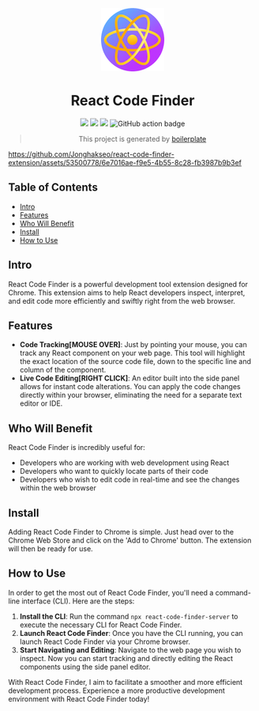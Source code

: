 <div align="center">
<img src="public/icon-128.png" alt="logo"/>
<h1> React Code Finder</h1>

![](https://img.shields.io/badge/React-61DAFB?style=flat-square&logo=react&logoColor=black)
![](https://img.shields.io/badge/Typescript-3178C6?style=flat-square&logo=typescript&logoColor=white)
![](https://badges.aleen42.com/src/vitejs.svg)
![GitHub action badge](https://github.com/Jonghakseo/react-code-finder-extension/actions/workflows/build-zip.yml/badge.svg)


> This project is generated by [boilerplate](https://github.com/Jonghakseo/chrome-extension-boilerplate-react-vite) 

</div>



https://github.com/Jonghakseo/react-code-finder-extension/assets/53500778/6e7016ae-f9e5-4b55-8c28-fb3987b9b3ef



## Table of Contents

- [Intro](#intro)
- [Features](#features)
- [Who Will Benefit](#who-will-benefit)
- [Install](#install)
- [How to Use](#how-to-use)

## Intro <a name="intro"></a>
React Code Finder is a powerful development tool extension designed for Chrome. This extension aims to help React developers inspect, interpret, and edit code more efficiently and swiftly right from the web browser.

## Features <a name="features"></a>
- **Code Tracking[MOUSE OVER]**: Just by pointing your mouse, you can track any React component on your web page. This tool will highlight the exact location of the source code file, down to the specific line and column of the component.
- **Live Code Editing[RIGHT CLICK]**: An editor built into the side panel allows for instant code alterations. You can apply the code changes directly within your browser, eliminating the need for a separate text editor or IDE.

## Who Will Benefit <a name="who-will-benefit"></a>
React Code Finder is incredibly useful for:
- Developers who are working with web development using React
- Developers who want to quickly locate parts of their code
- Developers who wish to edit code in real-time and see the changes within the web browser

## Install <a name="install"></a>
Adding React Code Finder to Chrome is simple. Just head over to the Chrome Web Store and click on the 'Add to Chrome' button. The extension will then be ready for use.

## How to Use <a name="how-to-use"></a>
In order to get the most out of React Code Finder, you'll need a command-line interface (CLI). Here are the steps:

1. **Install the CLI**: Run the command `npx react-code-finder-server` to execute the necessary CLI for React Code Finder.
2. **Launch React Code Finder**: Once you have the CLI running, you can launch React Code Finder via your Chrome browser.
3. **Start Navigating and Editing**: Navigate to the web page you wish to inspect. Now you can start tracking and directly editing the React components using the side panel editor.

With React Code Finder, I aim to facilitate a smoother and more efficient development process. Experience a more productive development environment with React Code Finder today!
